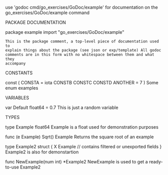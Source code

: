 use 'godoc cmd/go_exercises/GoDoc/example' for documentation on the go_exercises/GoDoc/example command 

PACKAGE DOCUMENTATION

package example
    import "go_exercises/GoDoc/example"

    This is the package comment, a top-level piece of documentation used to
    explain things about the package (see json or exp/template) All godoc
    comments are in this form with no whitespace between them and what they
    accompany

CONSTANTS

const (
    CONSTA = iota
    CONSTB
    CONSTC
    CONSTD
    ANOTHER = 7
)
    Some enum examples

VARIABLES

var Default float64 = 0.7
    This is just a random variable

TYPES

type Example float64
    Example is a float used for demonstration purposes

func (e Example) Sqrt() Example
    Returns the square root of an example

type Example2 struct {
    X Example
    // contains filtered or unexported fields
}
    Example2 is also for demonstartion

func NewExample(num int) *Example2
    NewExample is used to get a ready-to-use Example2


